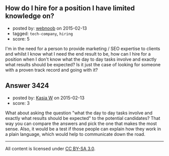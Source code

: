 ## How do I hire for a position I have limited knowledge on?

- posted by: [webnoob](https://stackexchange.com/users/96242/webnoob) on 2015-02-13
- tagged: `tech-company`, `hiring`
- score: 5

I'm in the need for a person to provide marketing / SEO expertise to clients and whilst I know what I need the end result to be, how can I hire for a position when I don't know what the day to day tasks involve and exactly what results should be expected? Is it just the case of looking for someone with a proven track record and going with it?


## Answer 3424

- posted by: [Kasia W](https://stackexchange.com/users/5180167/kasia-w) on 2015-02-13
- score: 3

What about asking the question "what the day to day tasks involve and exactly what results should be expected" to the potential candidates? That way you can compare the answers and pick the one that makes the most sense. Also, it would be a test if those people can explain how they work in a plain language, which would help to communicate down the road. 



---

All content is licensed under [CC BY-SA 3.0](https://creativecommons.org/licenses/by-sa/3.0/).
